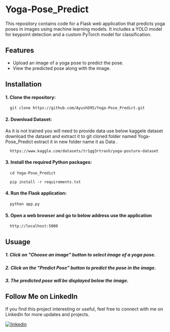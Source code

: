 
# Yoga-Pose_Predict
This repository contains code for a Flask web application that predicts yoga poses in images using machine learning models. It includes a YOLO model for keypoint detection and a custom PyTorch model for classification.



## Features

 - Upload an image of a yoga pose to predict the pose.
 - View the predicted pose along with the image.

## Installation
#### 1. Clone the repository:


```
  git clone https://github.com/AyushD95/Yoga-Pose_Predict.git
```

#### 2. Download Dataset:
As it is not trained you will need to provide data use below kaggele dataset download the dataset and extract it to git cloned folder named Yoga-Pose_Predict extract it in new folder name it as Data .
```
  https://www.kaggle.com/datasets/tr1gg3rtrash/yoga-posture-dataset
``` 


#### 3. Install the required Python packages:
```
  cd Yoga-Pose_Predict
```
```
  pip install -r requirements.txt
```

#### 4. Run the Flask application:
```
  python app.py
```

#### 5. Open a web browser and go to below address use the application
```
  http://localhost:5000
```
## Usuage
##### 1. Click on "Choose an image" button to select image of a yoga pose.
####
##### 2. Click on the "Predict Pose" button to predict the pose in the image.
####
##### 3. The predicted pose will be displayed below the image.

## Follow Me on LinkedIn
If you find this project interesting or useful, feel free to connect with me on LinkedIn for more updates and projects.



[![linkedin](https://img.shields.io/badge/linkedin-0A66C2?style=for-the-badge&logo=linkedin&logoColor=white)](https://www.linkedin.com/in/ayushdahiwale/)



